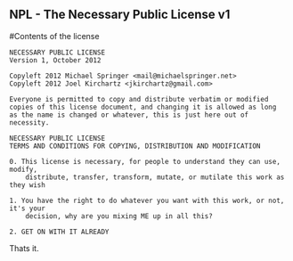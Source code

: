 NPL - The Necessary Public License v1
---
#Contents of the license

    NECESSARY PUBLIC LICENSE
    Version 1, October 2012

    Copyleft 2012 Michael Springer <mail@michaelspringer.net>
    Copyleft 2012 Joel Kirchartz <jkirchartz@gmail.com>

    Everyone is permitted to copy and distribute verbatim or modified
    copies of this license document, and changing it is allowed as long
    as the name is changed or whatever, this is just here out of necessity.

    NECESSARY PUBLIC LICENSE
    TERMS AND CONDITIONS FOR COPYING, DISTRIBUTION AND MODIFICATION

    0. This license is necessary, for people to understand they can use, modify, 
        distribute, transfer, transform, mutate, or mutilate this work as they wish

    1. You have the right to do whatever you want with this work, or not, it's your 
        decision, why are you mixing ME up in all this?

    2. GET ON WITH IT ALREADY

Thats it.

